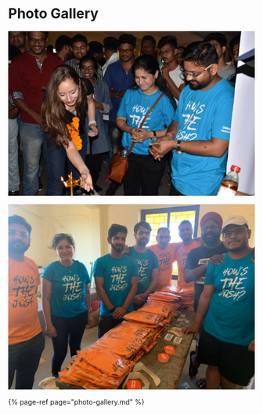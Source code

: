 # Photo Gallery



![ Dia lightening](../.gitbook/assets/dia.jpg)

![OwaspSeasides Swag give away time :\) How&apos;s the Josh ? ](../.gitbook/assets/swag.jpg)

{% page-ref page="photo-gallery.md" %}





